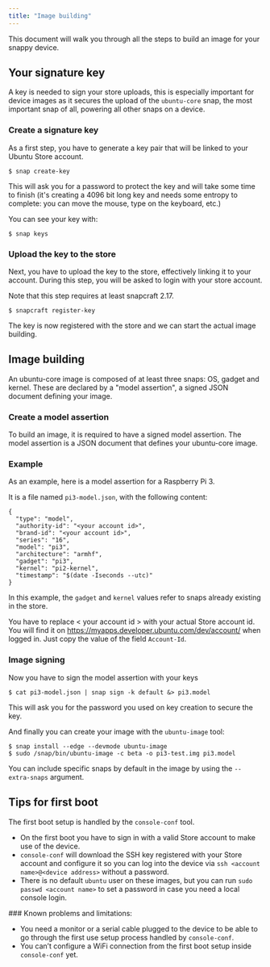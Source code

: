 ```yaml
---
title: "Image building"
---
```

This document will walk you through all the steps to build an image for your snappy device.

## Your signature key

A key is needed to sign your store uploads, this is especially important for device images as it secures the upload of the `ubuntu-core` snap, the most important snap of all, powering all other snaps on a device.

### Create a signature key

As a first step, you have to generate a key pair that will be linked to your Ubuntu Store account.

    $ snap create-key

This will ask you for a password to protect the key and will take some time to finish (it's creating a 4096 bit long key and needs some entropy to complete: you can move the mouse, type on the keyboard, etc.)

You can see your key with:

    $ snap keys

### Upload the key to the store

Next, you have to upload the key to the store, effectively linking it to your account. During this step, you will be asked to login with your store account.

Note that this step requires at least snapcraft 2.17.

    $ snapcraft register-key

The key is now registered with the store and we can start the actual image building.

## Image building

An ubuntu-core image is composed of at least three snaps: OS, gadget and kernel. These are declared by a "model assertion", a signed JSON document defining your image.

### Create a model assertion

To build an image, it is required to have a signed model assertion. The model assertion is a JSON document that defines your ubuntu-core image.

### Example

As an example, here is a model assertion for a Raspberry Pi 3.

It is a file named `pi3-model.json`, with the following content:

    {
      "type": "model",
      "authority-id": "<your account id>",
      "brand-id": "<your account id>",
      "series": "16",
      "model": "pi3",
      "architecture": "armhf",
      "gadget": "pi3",
      "kernel": "pi2-kernel",
      "timestamp": "$(date -Iseconds --utc)"
    }

In this example, the `gadget` and `kernel` values refer to snaps already existing in the store.

You have to replace < your account id > with your actual Store account id. You will find it on https://myapps.developer.ubuntu.com/dev/account/ when logged in. Just copy the value of the field `Account-Id`.

### Image signing

Now you have to sign the model assertion with your keys

    $ cat pi3-model.json | snap sign -k default &> pi3.model

This will ask you for the password you used on key creation to secure the key.

And finally you can create your image with the `ubuntu-image` tool:

    $ snap install --edge --devmode ubuntu-image
    $ sudo /snap/bin/ubuntu-image -c beta -o pi3-test.img pi3.model

You can include specific snaps by default in the image by using the `--extra-snaps` argument.

## Tips for first boot

The first boot setup is handled by the `console-conf` tool.

* On the first boot you have to sign in with a valid Store account to make use of the device.
* `console-conf` will download the SSH key registered with your Store account and configure it so you can log into the device via `ssh <account name>@<device address>` without a password.
* There is no default `ubuntu` user on these images, but you can run `sudo passwd <account name>` to set a password in case you need a local console login.

### Known problems and limitations:

* You need a monitor or a serial cable plugged to the device to be able to go through the first use setup process handled by `console-conf`.
* You can’t configure a WiFi connection from the first boot setup inside `console-conf` yet.
